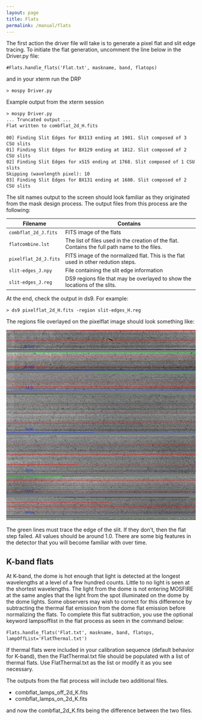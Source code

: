 ```yaml
---
layout: page
title: Flats
permalink: /manual/flats
---
```


The first action the driver file will take is to generate a pixel flat and slit edge tracing. To initiate the flat generation, uncomment the line below in the 
Driver.py file: 

    #Flats.handle_flats('Flat.txt', maskname, band, flatops)

and in your xterm run the DRP 

    > mospy Driver.py 

Example output from the xterm session

    > mospy Driver.py
    ... Truncated output ...
    Flat written to combflat_2d_H.fits
    
    00] Finding Slit Edges for BX113 ending at 1901. Slit composed of 3 CSU slits
    01] Finding Slit Edges for BX129 ending at 1812. Slit composed of 2 CSU slits
    02] Finding Slit Edges for xS15 ending at 1768. Slit composed of 1 CSU slits
    Skipping (wavelength pixel): 10
    03] Finding Slit Edges for BX131 ending at 1680. Slit composed of 2 CSU slits

The slit names output to the screen should look familiar as they originated from the mask design process. The output files from this process are the following:

| Filename              | Contains                                                                                      |
|-----------------------|-----------------------------------------------------------------------------------------------|
| `combflat_2d_J.fits`  | FITS image of the flats                                                                       |
| `flatcombine.lst`     | The list of files used in the creation of the flat. Contains the full path name to the files. |
| `pixelflat_2d_J.fits` | FITS image of the normalized flat. This is the flat used in other redution steps.             |
| `slit-edges_J.npy`    | File containing the slit edge information                                                     |
| `slit-edges_J.reg`    | DS9 regions file that may be overlayed to show the locations of the slits.                    |


At the end, check the output in ds9. For example:

    > ds9 pixelflat_2d_H.fits -region slit-edges_H.reg

The regions file overlayed on the pixelflat image should look something like:

![Screenshot](image2.png "ds9 screenshot")

The green lines must trace the edge of the slit. If they don’t, then the flat step failed. All values should be around 1.0. There are some big features in the detector that you will become familiar with over time.

## K-band flats

At K-band, the dome is hot enough that light is detected at the longest wavelengths at a level of a few hundred counts. Little to no light is seen at the shortest wavelengths. The light from the dome is not entering MOSFIRE at the same angles that the light from the spot illuminated on the dome by the dome lights. Some observers may wish to correct for this difference by subtracting the thermal flat emission from the dome flat emission before normalizing the flats. To complete this flat subtraction, you use the optional keyword lampsofflist in the flat process as seen in the command below:

    Flats.handle_flats('Flat.txt', maskname, band, flatops, lampOffList='FlatThermal.txt')                                                                      

If thermal flats were included in your calibration sequence (default behavior for K-band), then the FlatThermal.txt file should be populated with a list of thermal flats. Use FlatThermal.txt as the list or modify it as you see necessary.

The outputs from the flat process will include two additional files. 

* combflat_lamps_off_2d_K.fits
* combflat_lamps_on_2d_K.fits

and now the combflat_2d_K.fits being the difference between the two files.
